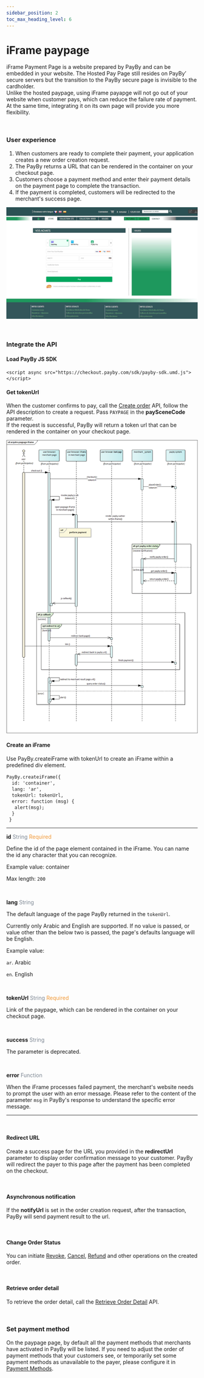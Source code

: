 ```yaml
---
sidebar_position: 2
toc_max_heading_level: 6
---
```


# iFrame paypage

iFrame Payment Page is a website prepared by PayBy and can be embedded in your website. The Hosted Pay Page still resides on PayBy’ secure servers but the transition to the PayBy secure page is invisible to the cardholder.<br/>
Unlike the hosted paypage, using iFrame payapge will not go out of your website when customer pays, which can reduce the failure rate of payment. At the same time, integrating it on its own page will provide you more flexibility.

<br/>

### User experience

1. When customers are ready to complete their payment, your application creates a new order creation request.
2. The PayBy returns a URL that can be rendered in the container on your checkout page.
3. Customers choose a payment method and enter their payment details on the payment page to complete the transaction.
4. If the payment is completed, customers will be redirected to the merchant's success page.<br/>

![hostedflow](../pic/card-ue-iframe.png)



<br/>

### Integrate the API

#### Load PayBy JS SDK

```
<script async src="https://checkout.payby.com/sdk/payby-sdk.umd.js"></script>
```



#### Get tokenUrl

When the customer confirms to pay, call the [Create order](/docs/createorder) API,  follow the API description to create a request. Pass `PAYPAGE` in the **paySceneCode** parameter.<br/>If the request is successful, PayBy will return a token url that can be rendered in the container on your checkout page.

![iFrameflow](../pic/iframe.png)



#### Create an iFrame

Use PayBy.createiFrame with tokenUrl to create an iFrame within a predefined div element.

```
PayBy.createiFrame({
  id: 'container',
  lang: 'ar',
  tokenUrl: tokenUrl,
  error: function (msg) {
   alert(msg); 
  }
 }
```

---

**id**   <font color = ' #7d8793'>String</font>    <font color = '#f19938'>Required</font>

Define the id of the page element contained in the iFrame. You can name the id any character that you can recognize.

Example value: container

Max length: `200`

<br/>

**lang**   <font color = ' #7d8793'>String</font>

The default language of the page PayBy returned in the `tokenUrl`. 

Currently only Arabic and English are supported. If no value is passed, or value other than the below two is passed, the page's defaults language will be English.

Example value: 

`ar`. Arabic

`en`. English

<br/>

**tokenUrl**   <font color = ' #7d8793'>String</font>    <font color = '#f19938'>Required</font>

Link of the paypage, which can be rendered in the container on your checkout page.

<br/>

**success**  <font color = ' #7d8793'>String</font>  

The parameter is deprecated. 

<br/>

**error**  <font color = ' #7d8793'>Function</font>  

When the iFrame processes failed payment, the merchant's website needs to prompt the user with an error message. Please refer to the content of the parameter `msg` in PayBy's response to understand the specific error message.

---

<br/>

#### Redirect URL

Create a success page for the URL you provided in the **redirectUrl**  parameter to display order confirmation message to your customer. PayBy will redirect the payer to this page after the payment has been completed on the checkout.

<br/>



#### Asynchronous notification

If the **notifyUrl** is set in the order creation request, after the transaction, PayBy will send payment result to the url.<br/>

<br/>

#### Change Order Status

You can initiate [Revoke](/docs/revoke), [Cancel](/docs/cancel), [Refund](/docs/refund) and other operations on the created order.

<br/>

#### Retrieve order detail

To retrieve the order detail, call the [Retrieve Order Detail](/docs/retrieveorderdetail) API.

<br/>


### Set payment method

On the paypage page, by default all the payment methods that merchants have activated in PayBy will be listed. If you need to adjust the order of payment methods that your customers see, or temporarily set some payment methods as unavailable to the payer, please configure it in [Payment Methods](https://b.payby.com/payment-methods).

<br/>







